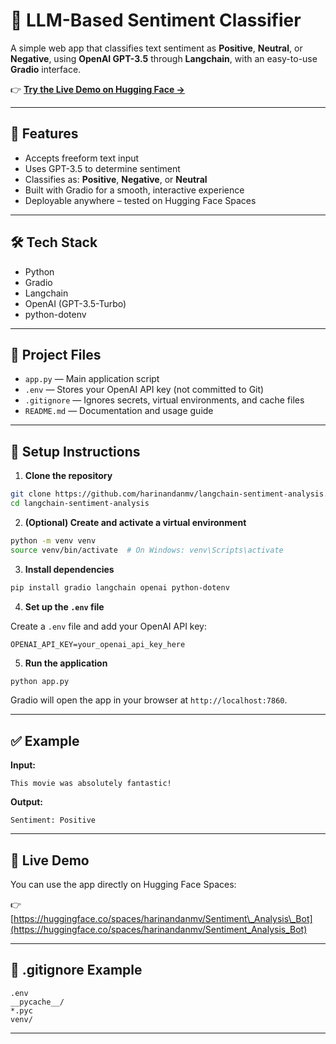 # 🤖 LLM-Based Sentiment Classifier

A simple web app that classifies text sentiment as **Positive**, **Neutral**, or **Negative**, using **OpenAI GPT-3.5** through **Langchain**, with an easy-to-use **Gradio** interface.

👉 **[Try the Live Demo on Hugging Face →](https://huggingface.co/spaces/harinandanmv/Sentiment_Analysis_Bot)**

---

## 🚀 Features

* Accepts freeform text input
* Uses GPT-3.5 to determine sentiment
* Classifies as: **Positive**, **Negative**, or **Neutral**
* Built with Gradio for a smooth, interactive experience
* Deployable anywhere – tested on Hugging Face Spaces

---

## 🛠 Tech Stack

* Python
* Gradio
* Langchain
* OpenAI (GPT-3.5-Turbo)
* python-dotenv

---

## 📁 Project Files

* `app.py` — Main application script
* `.env` — Stores your OpenAI API key (not committed to Git)
* `.gitignore` — Ignores secrets, virtual environments, and cache files
* `README.md` — Documentation and usage guide

---

## 🚀 Setup Instructions

1. **Clone the repository**

```bash
git clone https://github.com/harinandanmv/langchain-sentiment-analysis.git
cd langchain-sentiment-analysis
```

2. **(Optional) Create and activate a virtual environment**

```bash
python -m venv venv
source venv/bin/activate  # On Windows: venv\Scripts\activate
```

3. **Install dependencies**

```bash
pip install gradio langchain openai python-dotenv
```

4. **Set up the `.env` file**

Create a `.env` file and add your OpenAI API key:

```
OPENAI_API_KEY=your_openai_api_key_here
```

5. **Run the application**

```bash
python app.py
```

Gradio will open the app in your browser at `http://localhost:7860`.

---

## ✅ Example

**Input:**

```
This movie was absolutely fantastic!
```

**Output:**

```
Sentiment: Positive
```

---

## 🔗 Live Demo

You can use the app directly on Hugging Face Spaces:

👉 [https://huggingface.co/spaces/harinandanmv/Sentiment\_Analysis\_Bot](https://huggingface.co/spaces/harinandanmv/Sentiment_Analysis_Bot)

---

## 📄 .gitignore Example

```
.env
__pycache__/
*.pyc
venv/
```

---
